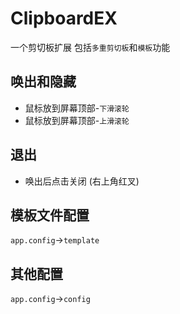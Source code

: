 # ClipboardEX

一个剪切板扩展
包括`多重剪切板`和`模板`功能

## 唤出和隐藏

- 鼠标放到屏幕顶部-`下滑滚轮`
- 鼠标放到屏幕顶部-`上滑滚轮`

## 退出

- 唤出后点击关闭 (右上角红叉)

## 模板文件配置

`app.config`->`template`

## 其他配置

`app.config`->`config`
